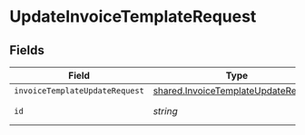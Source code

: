 # UpdateInvoiceTemplateRequest


## Fields

| Field                                                                                             | Type                                                                                              | Required                                                                                          | Description                                                                                       |
| ------------------------------------------------------------------------------------------------- | ------------------------------------------------------------------------------------------------- | ------------------------------------------------------------------------------------------------- | ------------------------------------------------------------------------------------------------- |
| `invoiceTemplateUpdateRequest`                                                                    | [shared.InvoiceTemplateUpdateRequest](../../../sdk/models/shared/invoicetemplateupdaterequest.md) | :heavy_minus_sign:                                                                                | N/A                                                                                               |
| `id`                                                                                              | *string*                                                                                          | :heavy_check_mark:                                                                                | Unique identifier                                                                                 |